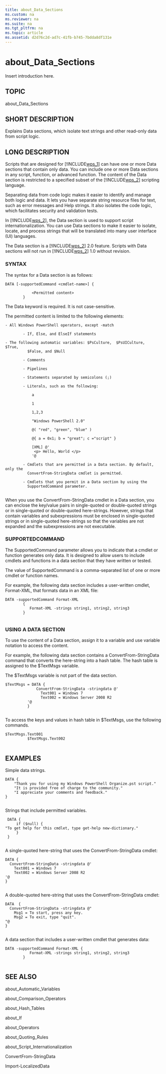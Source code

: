 ```yaml
---
title: about_Data_Sections
ms.custom: na
ms.reviewer: na
ms.suite: na
ms.tgt_pltfrm: na
ms.topic: article
ms.assetid: d2d76c2d-ad7c-41fb-b745-7bdda8df131e
---
```

# about_Data_Sections
Insert introduction here.  
  
## TOPIC  
 about\_Data\_Sections  
  
## SHORT DESCRIPTION  
 Explains Data sections, which isolate text strings and other read\-only data from script logic.  
  
## LONG DESCRIPTION  
 Scripts that are designed for [!INCLUDE[wps_1]()] can have one or more Data sections that contain only data. You can include one or more Data sections in any script, function, or advanced function. The content of the Data section is restricted to a specified subset of the [!INCLUDE[wps_2]()] scripting language.  
  
 Separating data from code logic makes it easier to identify and manage both logic and data. It lets you have separate string resource files for text, such as error messages and Help strings. It also isolates the code logic, which facilitates security and validation tests.  
  
 In [!INCLUDE[wps_2]()], the Data section is used to support script internationalization. You can use Data sections to make it easier to isolate, locate, and process strings that will be translated into many user interface \(UI\) languages.  
  
 The Data section is a [!INCLUDE[wps_2]()] 2.0 feature. Scripts with Data sections will not run in [!INCLUDE[wps_2]()] 1.0 without revision.  
  
### SYNTAX  
 The syntax for a Data section is as follows:  
  
```  
DATA [-supportedCommand <cmdlet-name>] {  
  
            <Permitted content>  
        }  
```  
  
 The Data keyword is required. It is not case\-sensitive.  
  
 The permitted content is limited to the following elements:  
  
```  
- All Windows PowerShell operators, except -match   
  
        - If, Else, and ElseIf statements  
  
- The following automatic variables: $PsCulture,  $PsUICulture,  $True,  
          $False, and $Null  
  
        - Comments  
  
        - Pipelines  
  
        - Statements separated by semicolons (;)  
  
        - Literals, such as the following:  
  
            a  
  
            1  
  
            1,2,3  
  
            "Windows PowerShell 2.0"  
  
            @( "red", "green", "blue" )  
  
            @{ a = 0x1; b = "great"; c ="script" }  
  
            [XML] @'  
             <p> Hello, World </p>  
            '@  
  
        - Cmdlets that are permitted in a Data section. By default, only the   
          ConvertFrom-StringData cmdlet is permitted.  
  
        - Cmdlets that you permit in a Data section by using the   
          SupportedCommand parameter.  
  
```  
  
 When you use the ConvertFrom\-StringData cmdlet in a Data section, you can enclose the key\/value pairs in single\-quoted or double\-quoted strings or in single\-quoted or double\-quoted here\-strings. However, strings that contain variables and subexpressions must be enclosed in single\-quoted strings or in single\-quoted here\-strings so that the variables are not expanded and the subexpressions are not executable.  
  
### SUPPORTEDCOMMAND  
 The SupportedCommand parameter allows you to indicate that a cmdlet or function generates only data. It is designed to allow users to include cmdlets and functions in a data section that they have written or tested.  
  
 The value of SupportedCommand is a comma\-separated list of one or more cmdlet or function names.  
  
 For example, the following data section includes a user\-written cmdlet, Format\-XML, that formats data in an XML file:  
  
```  
DATA -supportedCommand Format-XML   
        {      
           Format-XML -strings string1, string2, string3  
        }  
  
```  
  
### USING A DATA SECTION  
 To use the content of a Data section, assign it to a variable and use variable notation to access the content.  
  
 For example, the following data section contains a ConvertFrom\-StringData command that converts the here\-string into a hash table. The hash table is assigned to the $TextMsgs variable.  
  
 The $TextMsgs variable is not part of the data section.  
  
```  
$TextMsgs = DATA {  
              ConvertFrom-StringData -stringdata @'  
                Text001 = Windows 7  
                Text002 = Windows Server 2008 R2  
          '@  
          }  
  
```  
  
 To access the keys and values in hash table in $TextMsgs, use the following commands.  
  
```  
$TextMsgs.Text001        
          $TextMsgs.Text002  
  
```  
  
## EXAMPLES  
 Simple data strings.  
  
```  
DATA {  
    "Thank you for using my Windows PowerShell Organize.pst script."  
    "It is provided free of charge to the community."  
    "I appreciate your comments and feedback."  
}  
  
```  
  
 Strings that include permitted variables.  
  
```  
 DATA {  
     if ($null) {  
"To get help for this cmdlet, type get-help new-dictionary."  
     }  
 }  
  
```  
  
 A single\-quoted here\-string that uses the ConvertFrom\-StringData cmdlet:  
  
```  
DATA {  
  ConvertFrom-StringData -stringdata @'  
    Text001 = Windows 7  
    Text002 = Windows Server 2008 R2  
'@  
}  
  
```  
  
 A double\-quoted here\-string that uses the ConvertFrom\-StringData cmdlet:  
  
```  
DATA  {  
  ConvertFrom-StringData -stringdata @"  
    Msg1 = To start, press any key.  
    Msg2 = To exit, type "quit".  
"@  
}  
  
```  
  
 A data section that includes a user\-written cmdlet that generates data:  
  
```  
DATA -supportedCommand Format-XML {      
           Format-XML -strings string1, string2, string3  
        }  
  
```  
  
## SEE ALSO  
 about\_Automatic\_Variables  
  
 about\_Comparison\_Operators  
  
 about\_Hash\_Tables  
  
 about\_If  
  
 about\_Operators  
  
 about\_Quoting\_Rules  
  
 about\_Script\_Internationalization  
  
 ConvertFrom\-StringData  
  
 Import\-LocalizedData